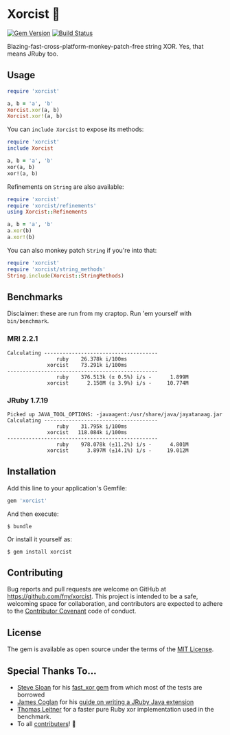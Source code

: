 # Xorcist :ghost:

[![Gem Version](https://badge.fury.io/rb/xorcist.svg)](http://badge.fury.io/rb/xorcist)
[![Build Status](https://travis-ci.org/fny/xorcist.svg?branch=master)](https://travis-ci.org/fny/xorcist)

Blazing-fast-cross-platform-monkey-patch-free string XOR. Yes, that means JRuby too.

## Usage

```ruby
require 'xorcist'

a, b = 'a', 'b'
Xorcist.xor(a, b)
Xorcist.xor!(a, b)
```

You can `include Xorcist` to expose its methods:

```ruby
require 'xorcist'
include Xorcist

a, b = 'a', 'b'
xor(a, b)
xor!(a, b)
```

Refinements on `String` are also available:

```ruby
require 'xorcist'
require 'xorcist/refinements'
using Xorcist::Refinements

a, b = 'a', 'b'
a.xor(b)
a.xor!(b)
```

You can also monkey patch `String` if you're into that:

```ruby
require 'xorcist'
require 'xorcist/string_methods'
String.include(Xorcist::StringMethods)
```

## Benchmarks

Disclaimer: these are run from my craptop. Run 'em yourself with `bin/benchmark`.

### MRI 2.2.1

```
Calculating -------------------------------------
                ruby    26.378k i/100ms
             xorcist    73.291k i/100ms
-------------------------------------------------
                ruby    376.513k (± 0.5%) i/s -      1.899M
             xorcist      2.150M (± 3.9%) i/s -     10.774M
```

### JRuby 1.7.19

```
Picked up JAVA_TOOL_OPTIONS: -javaagent:/usr/share/java/jayatanaag.jar 
Calculating -------------------------------------
                ruby    31.795k i/100ms
             xorcist   118.084k i/100ms
-------------------------------------------------
                ruby    978.078k (±11.2%) i/s -      4.801M
             xorcist      3.897M (±14.1%) i/s -     19.012M
```

## Installation

Add this line to your application's Gemfile:

```ruby
gem 'xorcist'
```

And then execute:

    $ bundle

Or install it yourself as:

    $ gem install xorcist

## Contributing

Bug reports and pull requests are welcome on GitHub at https://github.com/fny/xorcist. This project is intended to be a safe, welcoming space for collaboration, and contributors are expected to adhere to the [Contributor Covenant](http://contributor-covenant.org) code of conduct.

## License

The gem is available as open source under the terms of the [MIT License](http://opensource.org/licenses/MIT).

## Special Thanks To...

 - [Steve Sloan](http://www.finagle.org) for his [fast_xor gem](https://github.com/CodeMonkeySteve/fast_xor) from which most of the tests are borrowed
 - [James Coglan](http://jcoglan.com) for his [guide on writing a JRuby Java extension](https://blog.jcoglan.com/2012/08/02/your-first-ruby-native-extension-java/)
 - [Thomas Leitner](https://github.com/gettalong) for a faster pure Ruby xor implementation used in the benchmark.
 - To all [contributers](https://github.com/fny/xorcist/graphs/contributors)! :beers:

